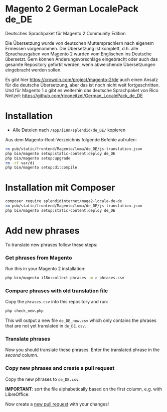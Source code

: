 # Magento 2 German LocalePack de_DE

Deutsches Sprachpaket für Magento 2 Community Edition

Die Übersetzung wurde von deutschen Muttersprachlern nach eigenem Ermessen vorgenommen. Die Übersetzung ist komplett, d.h. alle Sprachausgaben von Magento 2 wurden vom Englischen ins Deutsche übersetzt. Gern können Änderungsvorschläge eingebracht oder auch das gesamte Repository geforkt werden, wenn abweichende Übersetzungen eingebracht werden sollen.

Es gibt hier https://crowdin.com/project/magento-2/de auch einen Ansatz für die deutsche Übersetzung, aber das ist noch nicht weit fortgeschritten. 
Und für Magento 1.x gibt es weiterhin das deutsche Sprachpaket von Rico Neitzel: https://github.com/riconeitzel/German_LocalePack_de_DE

# Installation
 - Alle Dateien nach `/app/i18n/splendid/de_DE/` kopieren

Aus dem Magento-Root-Verzeichnis folgende Befehle aufrufen:
```bash
rm pub/static/frontend/Magento/luma/de_DE/js-translation.json
php bin/magento setup:static-content:deploy de_DE
php bin/magento setup:upgrade
rm -rf var/di
php bin/magento setup:di:compile
```

# Installation mit Composer
```bash
composer require splendidinternet/mage2-locale-de-de
rm pub/static/frontend/Magento/luma/de_DE/js-translation.json
php bin/magento setup:static-content:deploy de_DE
```

# Add new phrases

To translate new phrases follow these steps:

### Get phrases from Magento

Run this in your Magento 2 installation:

```bash
php bin/magento i18n:collect-phrases -m > phrases.csv
```

### Compare phrases with old translation file

Copy the `phrases.csv` into this repository and run:

```bash
php check_new.php
```

This will output a new file `de_DE_new.csv` which only contains the
phrases that are not yet translated in `de_DE.csv`.

### Translate phrases

Now you should translate these phrases. Enter the translated phrase
in the *second* column.

### Copy new phrases and create a pull request

Copy the new phrases to `de_DE.csv`.

**IMPORTANT**: sort the file alphabetically based on the first column, e.g. with LibreOffice.

Now create a [new pull request](https://help.github.com/articles/creating-a-pull-request/) with
your changes!
